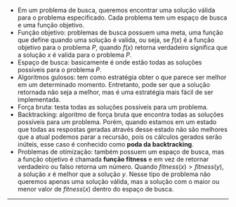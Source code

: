 - Em um problema de busca, queremos encontrar uma solução válida para o problema especificado. Cada problema tem um espaço de busca e uma função objetivo.
- Função objetivo: problemas de busca possuem uma meta, uma função que define quando uma solução é valida, ou seja, se $f(x)$ é a função objetivo para o problema $P$, quando $f(x)$ retorna verdadeiro significa que a solução $x$ é valida para o problema $P$.
- Espaço de busca: basicamente é onde estão todas as soluções possíveis para o problema $P$.
- Algoritmos gulosos: tem como estratégia obter o que parece ser melhor em um determinado momento. Entretanto, pode ser que a solução retornada não seja a melhor, mas é uma estratégia mais fácil de ser implementada.
- Força bruta: testa todas as soluções possíveis para um problema.
- Backtracking: algoritmo de força bruta que encontra todas as soluções possíveis para um problema. Porém, quando estamos em um estado que todas as respostas geradas através desse estado não são melhores que a atual podemos parar a recursão, pois os cálculos gerados serão inúteis, esse caso é conhecido como **poda da backtracking**.
- Problemas de otimização: também possuem um espaço de busca, mas a função objetivo é chamada **função fitness** e em vez de retornar verdadeiro ou falso retorna um número. Quando $fitness(x) > fitness(y)$, a solução $x$ é melhor que a solução $y$. Nesse tipo de problema não queremos apenas uma solução válida, mas a solução com o maior ou menor valor de $fitness(x)$ dentro do espaço de busca.

---